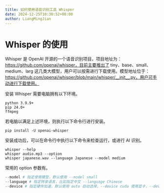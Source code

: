 ```yaml
---
title: 如何使用语音识别工具 Whisper
date: 2024-12-25T10:30:52+08:00
author: LiangMingJian
---
```


# Whisper 的使用

Whisper 是 OpenAI 开源的一个语音识别项目，项目地址为：https://github.com/openai/whisper，目前主要推出了 tiny、base、small、medium、larg 这几类大模型，用户可以按需进行下载使用。模型地址位于：https://github.com/openai/whisper/blob/main/whisper/__init__.py，用户可手动进行下载使用。

安装 Whisper 需要电脑拥有以下环境。

```
python 3.9.9+
pip 24.0+
ffmpeg
```

若电脑以满足上述环境，则执行以下命令行进行安装。

```
pip install -U openai-whisper
```

安装成功后，可以在命令行中执行以下命令来检查运行，或进行 AI 识别。

```
whisper --help
whisper audio.mp3 --option
whisper japanese.wav --language Japanese --model medium
```

常用的 option 参数有。

```python
--model # 指定使用模型，默认使用 --model small
--language # 指定转录语言，比如指定中文 --language Chinese
--device # 指定硬件加速，默认使用 auto 自动选择，--device cuda 使用显卡，--device cpu 使用 CPU，注意使用显卡时，电脑需要安装 CUDA
```
